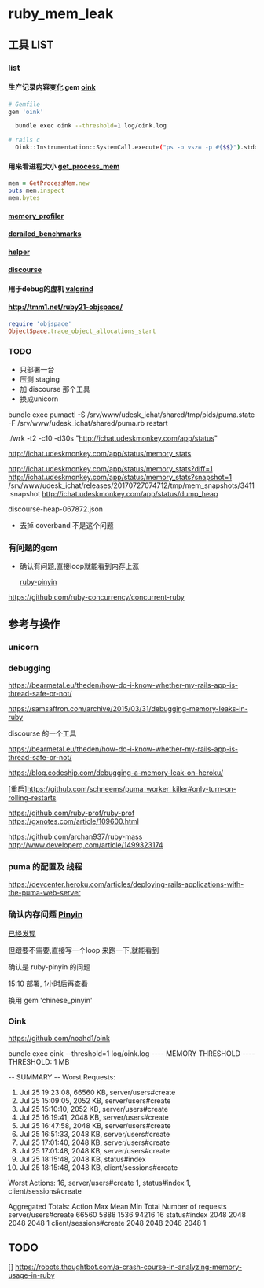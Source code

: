 # ruby_mem_leak

## 工具 LIST

### list

#### 生产记录内容变化 gem [oink](https://github.com/noahd1/oink)

```ruby
# Gemfile
gem 'oink'
```

```bash
  bundle exec oink --threshold=1 log/oink.log

# rails c
  Oink::Instrumentation::SystemCall.execute("ps -o vsz= -p #{$$}").stdout.to_i
```

#### 用来看进程大小 [get_process_mem](https://github.com/schneems/get_process_mem)

```ruby
mem = GetProcessMem.new
puts mem.inspect
mem.bytes
```

#### [memory_profiler](https://github.com/SamSaffron/memory_profiler)

#### [derailed_benchmarks](https://github.com/schneems/derailed_benchmarks)

#### [helper](https://github.com/kaspernj/memory_leak_helper)

#### [discourse](https://github.com/discourse/discourse/blob/master/lib/memory_diagnostics.rb)

#### 用于debug的虚机 [valgrind](http://valgrind.org/)

#### http://tmm1.net/ruby21-objspace/

```ruby
require 'objspace'
ObjectSpace.trace_object_allocations_start
```

### TODO

+ 只部署一台
+ 压测 staging
+ 加 discourse 那个工具
+ 换成unicorn


bundle exec pumactl -S /srv/www/udesk_ichat/shared/tmp/pids/puma.state -F /srv/www/udesk_ichat/shared/puma.rb restart

./wrk -t2 -c10 -d30s "http://ichat.udeskmonkey.com/app/status"

http://ichat.udeskmonkey.com/app/status/memory_stats

http://ichat.udeskmonkey.com/app/status/memory_stats?diff=1
http://ichat.udeskmonkey.com/app/status/memory_stats?snapshot=1
  /srv/www/udesk_ichat/releases/20170727074712/tmp/mem_snapshots/3411.snapshot
http://ichat.udeskmonkey.com/app/status/dump_heap

discourse-heap-067872.json


- 去掉 coverband 不是这个问题

### 有问题的gem

+ 确认有问题,直接loop就能看到内存上涨

  [ruby-pinyin]((https://github.com/janx/ruby-pinyin))


https://github.com/ruby-concurrency/concurrent-ruby

## 参考与操作

### unicorn



### debugging


https://bearmetal.eu/theden/how-do-i-know-whether-my-rails-app-is-thread-safe-or-not/

https://samsaffron.com/archive/2015/03/31/debugging-memory-leaks-in-ruby

  discourse 的一个工具

https://bearmetal.eu/theden/how-do-i-know-whether-my-rails-app-is-thread-safe-or-not/  

https://blog.codeship.com/debugging-a-memory-leak-on-heroku/

  [重启]https://github.com/schneems/puma_worker_killer#only-turn-on-rolling-restarts

https://github.com/ruby-prof/ruby-prof
  https://gxnotes.com/article/109600.html

https://github.com/archan937/ruby-mass
  http://www.developerq.com/article/1499323174

### puma 的配置及 线程

https://devcenter.heroku.com/articles/deploying-rails-applications-with-the-puma-web-server
  

### 确认内存问题 [Pinyin](https://github.com/janx/ruby-pinyin)

  [已经发现](https://github.com/janx/ruby-pinyin/issues/25)

  但跟要不需要,直接写一个loop 来跑一下,就能看到

  确认是 ruby-pinyin 的问题

  15:10 部署, 1小时后再查看

  换用 gem 'chinese_pinyin'

### Oink

https://github.com/noahd1/oink

bundle exec oink --threshold=1 log/oink.log
---- MEMORY THRESHOLD ----
THRESHOLD: 1 MB

-- SUMMARY --
Worst Requests:
1. Jul 25 19:23:08, 66560 KB, server/users#create
2. Jul 25 15:09:05, 2052 KB, server/users#create
3. Jul 25 15:10:10, 2052 KB, server/users#create
4. Jul 25 16:19:41, 2048 KB, server/users#create
5. Jul 25 16:47:58, 2048 KB, server/users#create
6. Jul 25 16:51:33, 2048 KB, server/users#create
7. Jul 25 17:01:40, 2048 KB, server/users#create
8. Jul 25 17:01:48, 2048 KB, server/users#create
9. Jul 25 18:15:48, 2048 KB, status#index
10. Jul 25 18:15:48, 2048 KB, client/sessions#create

Worst Actions:
16, server/users#create
1, status#index
1, client/sessions#create

Aggregated Totals:
Action                	Max	Mean	Min	Total	Number of requests
server/users#create   	66560	5888	1536	94216	16
status#index          	2048	2048	2048	2048	1
client/sessions#create	2048	2048	2048	2048	1


## TODO

[] https://robots.thoughtbot.com/a-crash-course-in-analyzing-memory-usage-in-ruby